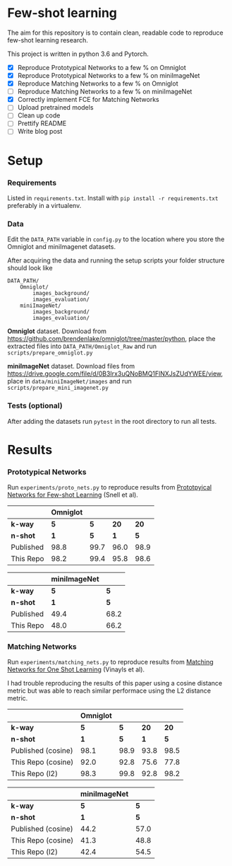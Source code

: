 # Few-shot learning

The aim for this repository is to contain clean, readable code to
reproduce few-shot learning research.

This project is written in python 3.6 and Pytorch.

- [x] Reproduce Prototypical Networks to a few % on Omniglot
- [x] Reproduce Prototypical Networks to a few % on miniImageNet
- [x] Reproduce Matching Networks to a few % on Omniglot
- [ ] Reproduce Matching Networks to a few % on miniImageNet
- [x] Correctly implement FCE for Matching Networks
- [ ] Upload pretrained models
- [ ] Clean up code
- [ ] Prettify README
- [ ] Write blog post

# Setup
### Requirements

Listed in `requirements.txt`. Install with `pip install -r
requirements.txt` preferably in a virtualenv.

### Data
Edit the `DATA_PATH` variable in `config.py` to the location where
you store the Omniglot and miniImagenet datasets.

After acquiring the
data and running the setup scripts your folder structure should look
like
```
DATA_PATH/
    Omniglot/
        images_background/
        images_evaluation/
    miniImageNet/
        images_background/
        images_evaluation/
```

**Omniglot** dataset. Download from https://github.com/brendenlake/omniglot/tree/master/python,
place the extracted files into `DATA_PATH/Omniglot_Raw` and run
`scripts/prepare_omniglot.py`

**miniImageNet** dataset. Download files from
https://drive.google.com/file/d/0B3Irx3uQNoBMQ1FlNXJsZUdYWEE/view,
place in `data/miniImageNet/images` and run `scripts/prepare_mini_imagenet.py`

### Tests (optional)

After adding the datasets run `pytest` in the root directory to run
all tests.

# Results
### Prototypical Networks

Run `experiments/proto_nets.py` to reproduce results from [Prototpyical
Networks for Few-shot Learning](https://arxiv.org/pdf/1703.05175.pdf)
(Snell et al).

|                  | Omniglot |     |      |      |
|------------------|----------|-----|------|------|
| **k-way**        | **5**    |**5**|**20**|**20**|
| **n-shot**       | **1**    |**5**|**1** |**5** |
| Published        | 98.8     |99.7 |96.0  |98.9  |
| This Repo        | 98.2     |99.4 |95.8  |98.6  |

|                  | miniImageNet|     |
|------------------|-------------|-----|
| **k-way**        | **5**       |**5**|
| **n-shot**       | **1**       |**5**|
| Published        | 49.4        |68.2 |
| This Repo        | 48.0        |66.2 |

### Matching Networks

Run `experiments/matching_nets.py` to reproduce results from [Matching
Networks for One Shot Learning](https://arxiv.org/pdf/1606.04080.pdf)
(Vinayls et al).

I had trouble reproducing the results of this paper using a cosine
distance metric but was able to reach similar performace using the L2
distance metric.

|                     | Omniglot|     |      |      |
|---------------------|---------|-----|------|------|
| **k-way**           | **5**   |**5**|**20**|**20**|
| **n-shot**          | **1**   |**5**|**1** |**5** |
| Published (cosine)  | 98.1    |98.9 |93.8  |98.5  |
| This Repo (cosine)  | 92.0    |92.8 |75.6  |77.8  |
| This Repo (l2)      | 98.3    |99.8 |92.8  |98.2   |

|                     | miniImageNet|     |
|---------------------|-------------|-----|
| **k-way**           | **5**       |**5**|
| **n-shot**          | **1**       |**5**|
| Published (cosine)  | 44.2        |57.0 |
| This Repo (cosine)  | 41.3        |48.8 |
| This Repo (l2)      | 42.4        |54.5 |